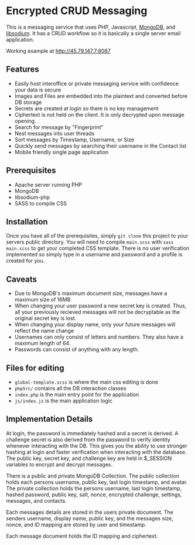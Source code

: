 # Encrypted CRUD Messaging

This is a messaging service that uses PHP, Javascript, [MongoDB](https://github.com/mongodb/mongo), and [libsodium](https://github.com/jedisct1/libsodium). It has a CRUD workflow so it is basically a single server email application.

Working example at http://45.79.147.7:8087

## Features

* Easily host interoffice or private messaging service with confidence your data is secure
* Images and Files are embedded into the plaintext and converted before DB storage
* Secrets are created at login so there is no key management
* Ciphertext is not held on the client. It is only decrypted upon message opening.
* Search for message by "Fingerprint"
* Nest messages into user threads
* Sort messages by Timestamp, Username, or Size
* Quickly send messages by searching their username in the Contact list
* Mobile friendly single page application

## Prerequisites

* Apache server running PHP
* MongoDB
* libsodium-php
* SASS to compile CSS

## Installation

Once you have all of the prerequisites, simply `git clone` this project to your servers public directory. You will need to compile `main.scss` with `sass main.scss` to get your completed CSS template. There is no user verification implemented so simply type in a username and password and a profile is created for you.

## Caveats

* Due to MongoDB's maximum document size, messages have a maximum size of 16MB
* When changing your user password a new secret key is created. Thus, all your previously recieved messages will not be decryptable as the original secret key is lost.
* When changing your display name, only your future messages will reflect the name change
* Usernames can only consist of letters and numbers. They also have a maximum length of 64.
* Passwords can consist of anything with any length.

## Files for editing

* `global-template.scss` is where the main css editing is done
* `phpSrc/` contains all the DB interaction classes
* `index.php` is the main entry point for the application
* `js/index.js` is the main application logic


## Implementation Details

At login, the password is immediately hashed and a secret is derived. A challenge secret is also derived from the password to verify identity whenever interacting with the DB. This gives you the ability to use stronger hashing at login and faster verification when interacting with the database. The public key, secret key, and challenge key are held in $_SESSION variables to encrypt and decrypt messages.

There is a public and private MongoDB Collection. The public collection holds each persons username, public key, last login timestamp, and avatar. The private collection holds the persons username, last login timestamp, hashed password, public key, salt, nonce, encrypted challenge, settings, messages, and contacts.

Each messages details are stored in the users private document. The senders username, display name, public key, and the messages size, nonce, and ID mapping are stored by user and timestamp.

Each message document holds the ID mapping and ciphertext.